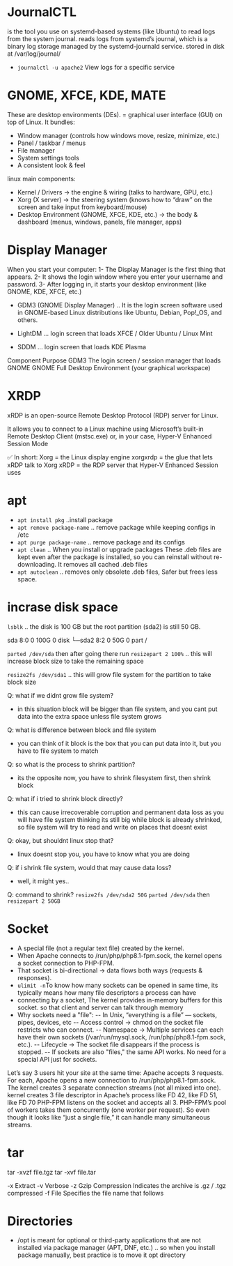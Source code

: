 # JournalCTL

is the tool you use on systemd-based systems (like Ubuntu) to read logs from the system journal.
reads logs from systemd’s journal, which is a binary log storage managed by the systemd-journald service.
stored in disk at /var/log/journal/
- `journalctl -u apache2` View logs for a specific service 


# GNOME, XFCE, KDE, MATE
These are desktop environments (DEs). = graphical user interface (GUI) on top of Linux.
It bundles:
- Window manager (controls how windows move, resize, minimize, etc.)
- Panel / taskbar / menus
- File manager
- System settings tools
- A consistent look & feel

linux main components:
- Kernel / Drivers → the engine & wiring (talks to hardware, GPU, etc.)
- Xorg (X server) → the steering system (knows how to “draw” on the screen and take input from keyboard/mouse)
- Desktop Environment (GNOME, XFCE, KDE, etc.) → the body & dashboard (menus, windows, panels, file manager, apps)

# Display Manager
When you start your computer:
1- The Display Manager is the first thing that appears.
2- It shows the login window where you enter your username and password.
3- After logging in, it starts your desktop environment (like GNOME, KDE, XFCE, etc.)

- GDM3 (GNOME Display Manager) .. It is the login screen software used in GNOME-based Linux distributions like Ubuntu, Debian, Pop!_OS, and others.

- LightDM ... login screen that loads XFCE / Older Ubuntu / Linux Mint

- SDDM ... login screen that loads KDE Plasma

Component	Purpose
GDM3	The login screen / session manager that loads GNOME
GNOME	Full Desktop Environment (your graphical workspace)



# XRDP
xRDP is an open-source Remote Desktop Protocol (RDP) server for Linux.

It allows you to connect to a Linux machine using Microsoft’s built-in Remote Desktop Client (mstsc.exe) or, in your case, Hyper-V Enhanced Session Mode


✅ In short:
Xorg = the Linux display engine
xorgxrdp = the glue that lets xRDP talk to Xorg
xRDP = the RDP server that Hyper-V Enhanced Session uses



# apt
- `apt install pkg` ..install package
- `apt remove package-name` .. remove package while keeping configs in /etc
- `apt purge package-name` .. remove package and its configs
- `apt clean` .. When you install or upgrade packages These .deb files are kept even after the package is installed, so you can reinstall without re-downloading. It removes all cached .deb files
- `apt autoclean` .. removes only obsolete .deb files, Safer but frees less space.


# incrase disk space
`lsblk` .. the disk is 100 GB but the root partition (sda2) is still 50 GB.

sda     8:0   0   100G  0 disk
└─sda2  8:2   0    50G  0 part / 

`parted /dev/sda` then after going there run `resizepart 2 100%` .. this will increase block size to take the remaining space

`resize2fs /dev/sda1` .. this will grow file system for the partition to take block size

Q: what if we didnt grow file system?
 - in this situation block will be bigger than file system, and you cant put data into the extra space unless file system grows

Q: what is difference between block and file system
 - you can think of it block is the box that you can put data into it, but you have to file system to match

Q: so what is the process to shrink partition?
 - its the opposite now, you have to shrink filesystem first, then shrink block

Q: what if i tried to shrink block directly?
 - this can cause irrecoverable corruption and permanent data loss as you will have file system thinking its still big while block is already shrinked, so file system will try to read and write on places that doesnt exist

Q: okay, but shouldnt linux stop that?
 - linux doesnt stop you, you have to know what you are doing

Q: if i shrink file system, would that may cause data loss?
 - well, it might yes..

Q: command to shrink?
 `resize2fs /dev/sda2 50G`
 `parted /dev/sda` then `resizepart 2 50GB`


# Socket
- A special file (not a regular text file) created by the kernel.
- When Apache connects to /run/php/php8.1-fpm.sock, the kernel opens a socket connection to PHP-FPM.
- That socket is bi-directional → data flows both ways (requests & responses).
- `ulimit -n`To know how many sockets can be opened in same time, its typically means how many file descriptors a process can have
- connecting by a socket, The kernel provides in-memory buffers for this socket. so that client and server can talk through memory
- Why sockets need a "file": 
    -- In Unix, “everything is a file” — sockets, pipes, devices, etc
    -- Access control → chmod on the socket file restricts who can connect.
    -- Namespace → Multiple services can each have their own sockets (/var/run/mysql.sock, /run/php/php8.1-fpm.sock, etc.).
    -- Lifecycle → The socket file disappears if the process is stopped.
    -- If sockets are also "files," the same API works. No need for a special API just for sockets.


Let’s say 3 users hit your site at the same time:
Apache accepts 3 requests.
For each, Apache opens a new connection to /run/php/php8.1-fpm.sock.
The kernel creates 3 separate connection streams (not all mixed into one).
kernel creates 3 file descriptor in Apache’s process like FD 42, like FD 51, like FD 70
PHP-FPM listens on the socket and accepts all 3.
PHP-FPM’s pool of workers takes them concurrently (one worker per request).
So even though it looks like “just a single file,” it can handle many simultaneous streams.



# tar
tar -xvzf file.tgz
tar -xvf file.tar

-x	Extract
-v	Verbose
-z	Gzip Compression	Indicates the archive is .gz / .tgz compressed
-f	File	Specifies the file name that follows


# Directories
- /opt is meant for optional or third-party applications that are not installed via package manager (APT, DNF, etc.) .. so when you install package manually, best practice is to move it opt directory